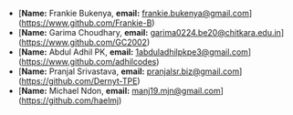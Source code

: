 - [**Name:** Frankie Bukenya, **email:** frankie.bukenya@gmail.com] (https://www.github.com/Frankie-B)
- [**Name:** Garima Choudhary, **email:** garima0224.be20@chitkara.edu.in] (https://www.github.com/GC2002)
- [**Name:** Abdul Adhil PK, **email:** 1abduladhilpkpe3@gmail.com] (https://www.github.com/adhilcodes)
- [**Name:** Pranjal Srivastava, **email:** pranjalsr.biz@gmail.com] (https://github.com/Dernyt-TPE)
- [**Name:** Michael Ndon, **email:** manj19.mjn@gmail.com] (https://github.com/haelmj)
